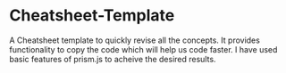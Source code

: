 # Cheatsheet-Template
A Cheatsheet template to quickly revise all the concepts. It provides functionality to copy the code which will help us code faster.
I have used basic features of prism.js to acheive the desired results.
